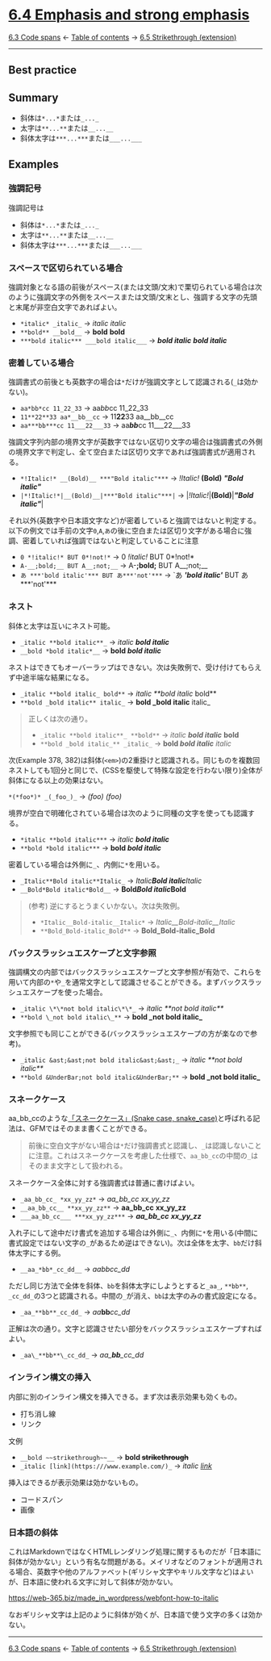 # [6.4 Emphasis and strong emphasis](https://higuma.github.io/github-flabored-markdown/#emphasis-and-strong-emphasis)

[6.3 Code spans](code-spans.md)
← [Table of contents](index.md) →
[6.5 Strikethrough (extension)](strikethrough-extension.md)

------------------------------------------------------------------------

## Best practice

## Summary

* 斜体は`*...*`または`_..._`
* 太字は`**...**`または`__...__`
* 斜体太字は`***...***`または`___...___`






## Examples

### 強調記号

強調記号は

* 斜体は`*...*`または`_..._`
* 太字は`**...**`または`__...__`
* 斜体太字は`***...***`または`___...___`

### スペースで区切られている場合

強調対象となる語の前後がスペース(または文頭/文末)で栗切られている場合は次のように強調文字の外側をスペースまたは文頭/文末とし、強調する文字の先頭と末尾が非空白文字であればよい。

* `*italic* _italic_` → *italic* _italic_
* `**bold** __bold__` → **bold** __bold__
* `***bold italic*** ___bold italic___` → ***bold italic*** ___bold italic___

### 密着している場合

強調書式の前後とも英数字の場合は`*`だけが強調文字として認識される(`_`は効かない)。

* `aa*bb*cc 11_22_33` → aa*bb*cc 11_22_33
* `11**22**33 aa*__bb__cc` → 11**22**33 aa__bb__cc
* `aa***bb***cc 11___22___33` → aa***bb***cc 11___22___33

強調文字列内部の境界文字が英数字ではない区切り文字の場合は強調書式の外側の境界文字で判定し、全て空白または区切り文字であれば強調書式が適用される。

* `*!Italic!* __(Bold)__ ***"Bold italic"***` → *!Italic!* __(Bold)__ ***"Bold italic"***
* `|*!Italic!*|__(Bold)__|***"Bold italic"***|` → |*!Italic!*|__(Bold)__|***"Bold italic"***|

それ以外(英数字や日本語文字など)が密着していると強調ではないと判定する。以下の例文では手前の文字`0`,`A`,`あ`の後に空白または区切り文字がある場合に強調、密着していれば強調ではないと判定していることに注意

* `0 *!italic!* BUT 0*!not!*` → 0 *!italic!* BUT 0*!not!*
* `A-__;bold;__ BUT A__;not;__` → A-__;bold;__ BUT A__;not;__
* `あ ***'bold italic'*** BUT あ***'not'***` → `あ ***'bold italic'*** BUT あ***'not'***

### ネスト

斜体と太字は互いにネスト可能。

* `_italic **bold italic**_` → _italic **bold italic**_
* `__bold *bold italic*__` → __bold *bold italic*__

ネストはできてもオーバーラップはできない。次は失敗例で、受け付けてもらえず中途半端な結果になる。

* `_italic **bold italic_ bold**` → _italic **bold italic_ bold**
* `**bold _bold italic** italic_` → **bold _bold italic** italic_

> 正しくは次の通り。
> 
> * `_italic **bold italic**_ **bold**` → _italic **bold italic**_ **bold**
> * `**bold _bold italic_** _italic_` → **bold _bold italic_** _italic_


次(Example 378, 382)は斜体(`<em>`)の2重掛けと認識される。同じものを複数回ネストしても1回分と同じで、(CSSを駆使して特殊な設定を行わない限り)全体が斜体になる以上の効果はない。

`*(*foo*)* _(_foo_)_` → *(*foo*)* _(_foo_)_

境界が空白で明確化されている場合は次のように同種の文字を使っても認識する。

* `*italic **bold italic***` → *italic **bold italic***
* `**bold *bold italic***` → **bold *bold italic***

密着している場合は外側に`_`、内側に`*`を用いる。

* `_Italic**Bold italic**Italic_` → _Italic**Bold italic**Italic_
* `__Bold*Bold italic*Bold__` → __Bold*Bold italic*Bold__

> (参考) 逆にするとうまくいかない。次は失敗例。
> 
> * `*Italic__Bold-italic__Italic*` → *Italic__Bold-italic__Italic*
> * `**Bold_Bold-italic_Bold**` → **Bold_Bold-italic_Bold**

### バックスラッシュエスケープと文字参照

強調構文の内部ではバックスラッシュエスケープと文字参照が有効で、これらを用いて内部の`*`や`_`を通常文字として認識させることができる。まずバックスラッシュエスケープを使った場合。

* `_italic \*\*not bold italic\*\*_` → _italic \*\*not bold italic\*\*_
* `**bold \_not bold italic\_**` → **bold \_not bold italic\_**

文字参照でも同じことができる(バックスラッシュエスケープの方が楽なので参考)。

* `_italic &ast;&ast;not bold italic&ast;&ast;_` → _italic &ast;&ast;not bold italic&ast;&ast;_
* `**bold &UnderBar;not bold italic&UnderBar;**` → **bold &UnderBar;not bold italic&UnderBar;**

### スネークケース

aa_bb_ccのような[「スネークケース」(Snake case, snake_case)](https://en.wikipedia.org/wiki/Snake_case)と呼ばれる記法は、GFMではそのまま書くことができる。

> 前後に空白文字がない場合は`*`だけ強調書式と認識し、`_`は認識しないことに注意。これはスネークケースを考慮した仕様で、`aa_bb_cc`の中間の`_`はそのまま文字として扱われる。

スネークケース全体に対する強調書式は普通に書けばよい。

* `_aa_bb_cc_ *xx_yy_zz*` → _aa_bb_cc_ *xx_yy_zz*
* `__aa_bb_cc__ **xx_yy_zz**` → __aa_bb_cc__ **xx_yy_zz**
* `___aa_bb_cc___ ***xx_yy_zz***` → ___aa_bb_cc___ ***xx_yy_zz***

入れ子にして途中だけ書式を追加する場合は外側に`_`、内側に`*`を用いる(中間に書式設定ではない文字の`_`があるため逆はできない)。次は全体を太字、`bb`だけ斜体太字にする例。

* `__aa_*bb*_cc_dd__` → __aa_*bb*_cc_dd__

ただし同じ方法で全体を斜体、`bb`を斜体太字にしようとすると`_aa_`, `**bb**`, `_cc_dd_`の3つと認識される。中間の`_`が消え、`bb`は太字のみの書式設定になる。

* `_aa_**bb**_cc_dd_` → _aa_**bb**_cc_dd_

正解は次の通り。文字と認識させたい部分をバックスラッシュエスケープすればよい。

* `_aa\_**bb**\_cc_dd_` → _aa\_**bb**\_cc_dd_

### インライン構文の挿入

内部に別のインライン構文を挿入できる。まず次は表示効果も効くもの。

* 打ち消し線
* リンク

文例

* `__bold ~~strikethrough~~__` → __bold ~~strikethrough~~__
* `_italic [link](https:///www.example.com/)_` → _italic [link](https:///www.example.com/)_

挿入はできるが表示効果は効かないもの。

* コードスパン
* 画像

### 日本語の斜体

これはMarkdownではなくHTMLレンダリング処理に関するものだが「日本語に斜体が効かない」という有名な問題がある。メイリオなどのフォントが適用される場合、英数字や他のアルファベット(ギリシャ文字やキリル文字など)はよいが、日本語に使われる文字に対して斜体が効かない。

https://web-365.biz/made_in_wordpress/webfont-how-to-italic

なおギリシャ文字は上記のように斜体が効くが、日本語で使う文字の多くは効かない。

------------------------------------------------------------------------

[6.3 Code spans](code-spans.md)
← [Table of contents](index.md) →
[6.5 Strikethrough (extension)](strikethrough-extension.md)
